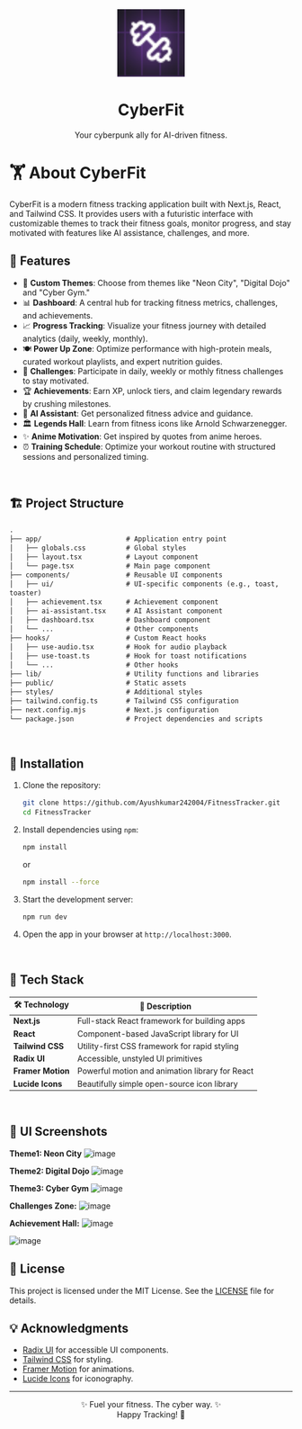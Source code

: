 <div align="center">

<img src="/public/logo.png" alt="CyberFit Logo" width="120"/>

# **CyberFit**
Your cyberpunk ally for AI-driven fitness.

</div>

# 🏋️ About CyberFit

CyberFit is a modern fitness tracking application built with Next.js, React, and Tailwind CSS. It provides users with a futuristic interface with customizable themes to track their fitness goals, monitor progress, and stay motivated with features like AI assistance, challenges, and more.
<br>

## 🌟 Features

- 🎨 **Custom Themes**: Choose from themes like "Neon City", "Digital Dojo" and "Cyber Gym."
- 📊 **Dashboard**: A central hub for tracking fitness metrics, challenges, and achievements.
- 📈 **Progress Tracking**: Visualize your fitness journey with detailed analytics (daily, weekly, monthly).
- 🍽️ **Power Up Zone**: Optimize performance with high-protein meals, curated workout playlists, and expert nutrition guides.
- 🎯 **Challenges**: Participate in daily, weekly or mothly fitness challenges to stay motivated.
- 🏆 **Achievements**: Earn XP, unlock tiers, and claim legendary rewards by crushing milestones.
- 🤖 **AI Assistant**: Get personalized fitness advice and guidance.
- 🏛️ **Legends Hall**: Learn from fitness icons like Arnold Schwarzenegger.
- ✨ **Anime Motivation**: Get inspired by quotes from anime heroes.
- ⏰ **Training Schedule**: Optimize your workout routine with structured sessions and personalized timing.

<br>


## 🏗️ Project Structure

```
.
├── app/                     # Application entry point
│   ├── globals.css          # Global styles
│   ├── layout.tsx           # Layout component
│   └── page.tsx             # Main page component
├── components/              # Reusable UI components
│   ├── ui/                  # UI-specific components (e.g., toast, toaster)
│   ├── achievement.tsx      # Achievement component
│   ├── ai-assistant.tsx     # AI Assistant component
│   ├── dashboard.tsx        # Dashboard component
│   └── ...                  # Other components
├── hooks/                   # Custom React hooks
│   ├── use-audio.tsx        # Hook for audio playback
│   ├── use-toast.ts         # Hook for toast notifications
│   └── ...                  # Other hooks
├── lib/                     # Utility functions and libraries
├── public/                  # Static assets
├── styles/                  # Additional styles
├── tailwind.config.ts       # Tailwind CSS configuration
├── next.config.mjs          # Next.js configuration
└── package.json             # Project dependencies and scripts
```
<br>

## 🚀 Installation

1. Clone the repository:

   ```bash
   git clone https://github.com/Ayushkumar242004/FitnessTracker.git
   cd FitnessTracker
   ```

2. Install dependencies using `npm`:

   ```bash
   npm install
   ```
   or
   ```bash
   npm install --force
   ```

4. Start the development server:

   ```bash
   npm run dev
   ```

5. Open the app in your browser at `http://localhost:3000`.
<br>

## 🧩 Tech Stack

| 🛠️ Technology     | 💬 Description                                  |
|-------------------|--------------------------------------------------|
| **Next.js**       | Full-stack React framework for building apps     |
| **React**         | Component-based JavaScript library for UI        |
| **Tailwind CSS**  | Utility-first CSS framework for rapid styling    |
| **Radix UI**      | Accessible, unstyled UI primitives                |
| **Framer Motion** | Powerful motion and animation library for React  |
| **Lucide Icons**  | Beautifully simple open-source icon library      |
<br>

## 🎨 UI Screenshots



**Theme1: Neon City**
![image](https://github.com/user-attachments/assets/3dcf94fd-f38c-4e13-820e-8c55665587dd)

**Theme2: Digital Dojo**
![image](https://github.com/user-attachments/assets/e6b7de06-ea03-4a12-a232-e482a4abaf8a)

**Theme3: Cyber Gym**
![image](https://github.com/user-attachments/assets/13d8671c-d428-4f7b-a275-354824c27106)

**Challenges Zone:**
![image](https://github.com/user-attachments/assets/7d79f287-cb37-42c4-aec6-f980064fcc3b)

**Achievement Hall:**
![image](https://github.com/user-attachments/assets/ff5a316d-2e0e-40e4-8f7c-9d070019e8df)

![image](https://github.com/user-attachments/assets/28fe9985-8322-433e-901e-a1f3e4b2068e)

## 📄 License

This project is licensed under the MIT License. See the [LICENSE](LICENSE) file for details.
<br>

## 💡 Acknowledgments

- [Radix UI](https://www.radix-ui.com/) for accessible UI components.
- [Tailwind CSS](https://tailwindcss.com/) for styling.
- [Framer Motion](https://www.framer.com/motion/) for animations.
- [Lucide Icons](https://lucide.dev/) for iconography.

---
<div align="center">

✨ Fuel your fitness. The cyber way. ✨ <br>
Happy Tracking! 💪
</div>
